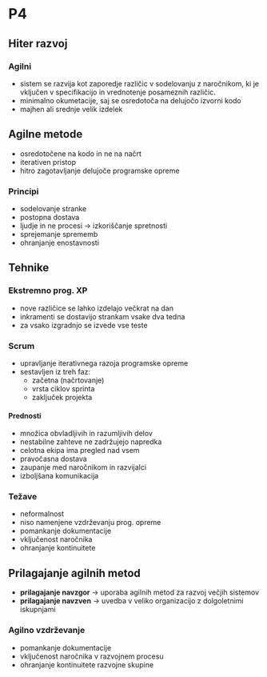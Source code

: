 # P4

## Hiter razvoj

### Agilni
- sistem se razvija kot zaporedje različic v sodelovanju z naročnikom, ki je vključen v specifikacijo in vrednotenje posameznih  različic. 
- minimalno okumetacije, saj se osredotoča na delujočo izvorni kodo
- majhen ali srednje velik izdelek

## Agilne metode
- osredotočene na kodo in ne na načrt
- iterativen pristop
- hitro zagotavljanje delujoče programske opreme

### Principi
- sodelovanje stranke
- postopna dostava
- ljudje in ne procesi -> izkoriščanje spretnosti
- sprejemanje sprememb
- ohranjanje enostavnosti

## Tehnike 

### Ekstremno prog. XP
- nove različice se lahko izdelajo večkrat na dan
- inkramenti se dostavijo strankam vsake dva tedna
- za vsako izgradnjo se izvede vse teste

### Scrum 
- upravljanje iterativnega razoja programske opreme
- sestavljen iz treh faz:
    - začetna (načrtovanje)
    - vrsta ciklov sprinta 
    - zaključek projekta

#### Prednosti
- množica obvladljivih in razumljivih delov
- nestabilne zahteve ne zadržujejo napredka
- celotna ekipa ima pregled nad vsem
- pravočasna dostava
- zaupanje med naročnikom in razvijalci
- izboljšana komunikacija

### Težave
- neformalnost
- niso namenjene vzdrževanju prog. opreme
- pomankanje dokumentacije
- vključenost naročnika
- ohranjanje kontinuitete

## Prilagajanje agilnih metod
- **prilagajanje navzgor** -> uporaba agilnih metod za razvoj večjih sistemov
- **prilagajanje navzven** -> uvedba v veliko organizacijo z dolgoletnimi iskupnjami

### Agilno vzdrževanje
- pomankanje dokumentacije
- vključenost naročnika v razvojnem procesu
- ohranjanje kontinuitete razvojne skupine


